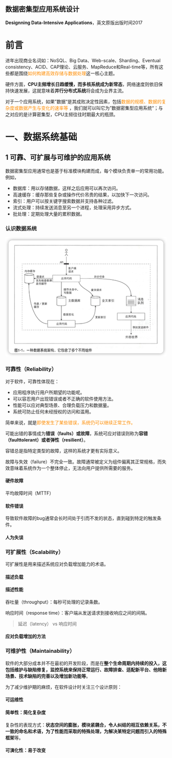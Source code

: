 数据密集型应用系统设计
----

**Designning Data-Intensive Applications**，英文原版出版时间2017

# 前言

进年出现商业名词如：NoSQL、Big Data、Web-scale、Sharding、Eventual consistency、ACID、CAP理论、云服务、MapReduce和Real-time等，所有这些都是围绕<font color=#FF8C00>如何构建高效存储与数据处理</font>这一核心主题。



硬件方面，**CPU主频增长日趋缓慢，而多核系统成为新常态**，网络速度则依旧保持快速发展，这就意味着**并行分布式系统**将会成为业界主流。



对于一个应用系统，如果”数据“是其成败决定性因素，包括<font color=#FF8C00>数据的规模、数据的复杂度或数据产生与变化的速率等	</font>，我们就可以叫它为”数据密集型应用系统“；与之对应的是计算密集型，CPU主频往往时期最大的瓶颈。

# 一、数据系统基础

## 1 可靠、可扩展与可维护的应用系统

数据密集型应用通常也是基于标准模块构建而成，每个模块负责单一的常用功能。例如，

- 数据库：用以存储数据，这样之后应用可以再次访问。
- 高速缓存：缓存那些复杂或操作代价吊贵的结果，以加快下一次访问。
- 索引：用户可以按关键字搜索数据并支持各种过滤。
- 流式处理：持续发送消息至另一个进程，处理采用异步方式。
- 批处理：定期处理大量的累积数据。

### 认识数据系统



![image-20220315120033203](images/image-20220315120033203.png)

### 可靠性（Reliability）

对于软件，可靠性体现在：

- 应用程序执行用户所期望的功能呢。
- 可以容忍用户出现错误或者不正确的软件使用方法。
- 性能可以应对典型场景、合理负载压力和数据量。
- 系统可防止任何未经授权的访问和滥用。

简单来说，就是<font color=#FF8C00>即使发生了某些错误，系统仍可以继续正常工作。</font>

可能出错的事情成为**错误（faults）或故障**，系统可应对错误则称为**容错（faulttolerant）或者弹性（resilient）**。

容错总是指特定类型的故障，这样的系统才更有实际意义。

故障与失效（failure）不完全一致。故障通常被定义为组件偏离其正常规格，而失效意味着系统作为一个整体停止，无法向用户提供所需要的服务。

#### 硬件故障

平均故障时间（MTTF）

#### 软件错误

导致软件故障的bug通常会长时间处于引而不发的状态，直到碰到特定的触发条件。

#### 人为失误



### 可扩展性（Scalability）

可扩展性是用来描述系统应对负载增加能力的术语。

#### 描述负载

#### 描述性能

吞吐量（throughput）：每秒可处理的记录条数。

响应时间（response time）：客户端从发送请求到接收响应之间的间隔。

> 延迟（latency） vs 响应时间

#### 应对负载增加的方法



### 可维护性（Maintainability）

软件的大部分成本并不在最初的开发阶段，而是在**整个生命周期内持续的投入，这包括维护与缺陷修复，监控系统来保持正常运行、故障排查、适配新平台、他陪新场景、技术缺陷的完善以及增加新功能等**。

为了减少维护期的麻烦，在软件设计时关注三个设计原则：

#### 可运维性



#### 简单性：简化复杂度

复杂性的表现方式：**状态空间的膨胀，模块紧耦合，令人纠结的相互依赖关系，不一致的命名和术语，为了性能而采取的特殊处理，为解决某特定问题而引入的特殊框架**等。



#### 可演化性：易于改变

